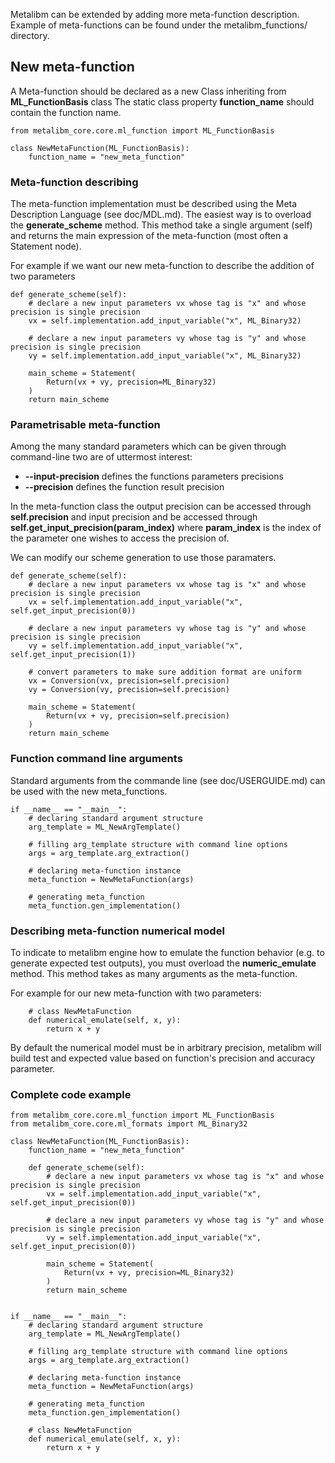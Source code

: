 
Metalibm can be extended by adding more meta-function description.
Example of meta-functions can be found under the metalibm_functions/ directory.


## New meta-function ##

A Meta-function should be declared as a new Class inheriting from **ML_FunctionBasis** class
The static class property **function_name** should contain the function name.

```
from metalibm_core.core.ml_function import ML_FunctionBasis

class NewMetaFunction(ML_FunctionBasis):
	function_name = "new_meta_function"
```

### Meta-function describing ###

The meta-function implementation must be described using the Meta Description Language (see doc/MDL.md).
The easiest way is to overload the **generate_scheme** method. This method take a single argument (self) and returns the main expression of the meta-function (most often a Statement node).

For example if we want our new meta-function to describe the addition of two parameters

```
def generate_scheme(self):
	# declare a new input parameters vx whose tag is "x" and whose precision is single precision
	vx = self.implementation.add_input_variable("x", ML_Binary32)
    
    # declare a new input parameters vy whose tag is "y" and whose precision is single precision
	vy = self.implementation.add_input_variable("x", ML_Binary32)
    
    main_scheme = Statement(
    	Return(vx + vy, precision=ML_Binary32)
    )
    return main_scheme
```

### Parametrisable meta-function ###

Among the many standard parameters which can be given through command-line two are of uttermost interest:
- **--input-precision** defines the functions parameters precisions
- **--precision** defines the function result precision

In the meta-function class the output precision can be accessed through **self.precision** and input precision and be accessed through **self.get_input_precision(param_index)** where **param_index** is the index of the parameter one wishes to access the precision of.

We can modify our scheme generation to use those paramaters.
```
def generate_scheme(self):
	# declare a new input parameters vx whose tag is "x" and whose precision is single precision
    vx = self.implementation.add_input_variable("x", self.get_input_precision(0))
    
    # declare a new input parameters vy whose tag is "y" and whose precision is single precision
	vy = self.implementation.add_input_variable("x", self.get_input_precision(1))
    
    # convert parameters to make sure addition format are uniform
    vx = Conversion(vx, precision=self.precision)
    vy = Conversion(vy, precision=self.precision)
    
    main_scheme = Statement(
    	Return(vx + vy, precision=self.precision)
    )
    return main_scheme
```


### Function command line arguments ###

Standard arguments from the commande line (see  doc/USERGUIDE.md) can be used with the new meta_functions.

```
if __name__ == "__main__":
    # declaring standard argument structure
    arg_template = ML_NewArgTemplate()
    
    # filling arg_template structure with command line options
    args = arg_template.arg_extraction()

	# declaring meta-function instance
    meta_function = NewMetaFunction(args)

	# generating meta_function 
    meta_function.gen_implementation()
```

### Describing meta-function numerical model ###

To indicate to metalibm engine how to emulate the function behavior (e.g. to generate expected test outputs), you must overload the **numeric_emulate** method. This method takes as many arguments as the meta-function.

For example for our new meta-function with two parameters:
```
	# class NewMetaFunction 
	def numerical_emulate(self, x, y):
    	return x + y
```

By default the numerical model must be in arbitrary precision, metalibm will build test and expected value based on function's precision and accuracy parameter.


### Complete code example ###

```
from metalibm_core.core.ml_function import ML_FunctionBasis
from metalibm_core.core.ml_formats import ML_Binary32

class NewMetaFunction(ML_FunctionBasis):
	function_name = "new_meta_function"

	def generate_scheme(self):
        # declare a new input parameters vx whose tag is "x" and whose precision is single precision
        vx = self.implementation.add_input_variable("x", self.get_input_precision(0))
    
    	# declare a new input parameters vy whose tag is "y" and whose precision is single precision
        vy = self.implementation.add_input_variable("x", self.get_input_precision(0))
    
    	main_scheme = Statement(
    		Return(vx + vy, precision=ML_Binary32)
    	)
    	return main_scheme


if __name__ == "__main__":
    # declaring standard argument structure
    arg_template = ML_NewArgTemplate()
    
    # filling arg_template structure with command line options
    args = arg_template.arg_extraction()

	# declaring meta-function instance
    meta_function = NewMetaFunction(args)

	# generating meta_function 
    meta_function.gen_implementation()
```

```
	# class NewMetaFunction 
	def numerical_emulate(self, x, y):
    	return x + y
```
